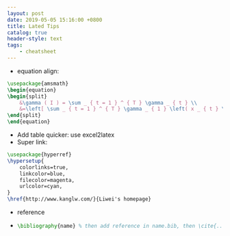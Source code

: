 ```yaml
---
layout: post
date: 2019-05-05 15:16:00 +0800
title: Lated Tips
catalog: true
header-style: text
tags:
    - cheatsheet
---
```




- equation align:

```latex
\usepackage{amsmath}
\begin{equation}
\begin{split}
    &\gamma ( I ) = \sum _ { t = 1 } ^ { T } \gamma _ { t } \\
    &=\left[ \sum _ { t = 1 } ^ { T } \gamma _ { 1 } \left( x _ { t } \right) , \sum _ { t = 1 } ^ { T } \gamma _ { 2 } \left( x _ { t } \right) , \ldots , \sum _ { t = 1 } ^ { T } \gamma _ { N } \left( x _ { t } \right) \right]
\end{split}
\end{equation}
```

- Add table quicker: use excel2latex
- Super link:

```latex
\usepackage{hyperref}
\hypersetup{
    colorlinks=true,
    linkcolor=blue,
    filecolor=magenta,      
    urlcolor=cyan,
}
\href{http://www.kanglw.com/}{Liwei's homepage}
```

- reference

- ```latex
  \bibliography{name} % then add reference in name.bib, then \cite{...}
  ```